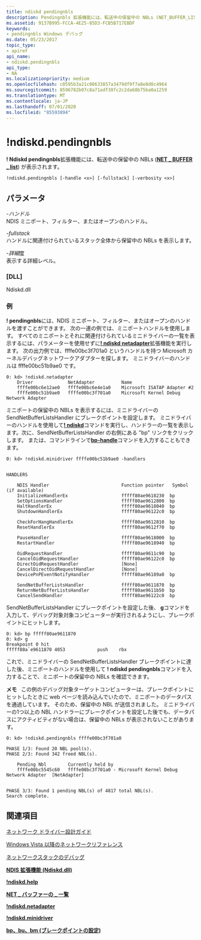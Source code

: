 ```yaml
---
title: ndiskd pendingnbls
description: Pendingnbls 拡張機能には、転送中の保留中の NBLs (NET_BUFFER_LISTs) が表示されます。
ms.assetid: 9137B995-FCCA-4E25-85D3-FCB5B717EBDF
keywords:
- pendingnbls Windows デバッグ
ms.date: 05/23/2017
topic_type:
- apiref
api_name:
- ndiskd.pendingnbls
api_type:
- NA
ms.localizationpriority: medium
ms.openlocfilehash: c0595b3a21c08633857a3479df9f7a8e0d0c4964
ms.sourcegitcommit: 8596782b07c8a71adf38fc2c2da68b75ba0a1259
ms.translationtype: MT
ms.contentlocale: ja-JP
ms.lasthandoff: 07/01/2020
ms.locfileid: "85593894"
---
```

# <a name="ndiskdpendingnbls"></a>!ndiskd.pendingnbls

**! Ndiskd pendingnbls**拡張機能には、転送中の保留中の NBLs ([**NET \_ BUFFER \_ list**](https://docs.microsoft.com/windows-hardware/drivers/network/net-buffer-list-structure)) が表示されます。

```console
!ndiskd.pendingnbls [-handle <x>] [-fullstack] [-verbosity <x>] 
```

## <a name="span-idparametersspanspan-idparametersspanspan-idparametersspanparameters"></a><span id="Parameters"></span><span id="parameters"></span><span id="PARAMETERS"></span>パラメータ

<span id="_______-handle______"></span><span id="_______-HANDLE______"></span>*-ハンドル*   
NDIS ミニポート、フィルター、またはオープンのハンドル。

<span id="_______-fullstack______"></span><span id="_______-FULLSTACK______"></span>*-fullstack*   
ハンドルに関連付けられているスタック全体から保留中の NBLs を表示します。

<span id="_______-verbosity______"></span><span id="_______-VERBOSITY______"></span>*-詳細*度   
表示する詳細レベル。

### <a name="dll"></a>[DLL]

Ndiskd.dll

### <a name="examples"></a>例

**! pendingnbls**には、NDIS ミニポート、フィルター、またはオープンのハンドルを渡すことができます。 次の一連の例では、ミニポートハンドルを使用します。 すべてのミニポートとそれに関連付けられているミニドライバーの一覧を表示するには、パラメーターを使用せずに[**! ndiskd netadapter**](-ndiskd-netadapter.md)拡張機能を実行します。 次の出力例では、ffffe00bc3f701a0 というハンドルを持つ Microsoft カーネルデバッグネットワークアダプターを探します。 ミニドライバーのハンドルは ffffe00bc51b9ae0 です。

```console
0: kd> !ndiskd.netadapter
    Driver             NetAdapter          Name                                 
    ffffe00bc6e12ae0   ffffe00bc6e4e1a0    Microsoft ISATAP Adapter #2
    ffffe00bc51b9ae0   ffffe00bc3f701a0    Microsoft Kernel Debug Network Adapter
```

ミニポートの保留中の NBLs を表示するには、ミニドライバーの SendNetBufferListsHandler にブレークポイントを設定します。 ミニドライバーのハンドルを使用して[**! ndiskd**](-ndiskd-minidriver.md)コマンドを実行し、ハンドラーの一覧を表示します。次に、SendNetBufferListsHandler の右側にある "bp" リンクをクリックします。 または、コマンドラインで[**bp-handle**](bp--bu--bm--set-breakpoint-.md)コマンドを入力することもできます。

```console
0: kd> !ndiskd.minidriver ffffe00bc51b9ae0 -handlers


HANDLERS

    NDIS Handler                           Function pointer   Symbol (if available)
    InitializeHandlerEx                    fffff80ae9618230  bp
    SetOptionsHandler                      fffff80ae9612800  bp
    HaltHandlerEx                          fffff80ae9618040  bp
    ShutdownHandlerEx                      fffff80ae96122c0  bp

    CheckForHangHandlerEx                  fffff80ae9612810  bp
    ResetHandlerEx                         fffff80ae9612f70  bp

    PauseHandler                           fffff80ae9618000  bp
    RestartHandler                         fffff80ae9618940  bp

    OidRequestHandler                      fffff80ae9611c90  bp
    CancelOidRequestHandler                fffff80ae96122c0  bp
    DirectOidRequestHandler                [None]
    CancelDirectOidRequestHandler          [None]
    DevicePnPEventNotifyHandler            fffff80ae96189a0  bp

    SendNetBufferListsHandler              fffff80ae9611870  bp
    ReturnNetBufferListsHandler            fffff80ae9611b50  bp
    CancelSendHandler                      fffff80ae96122c0  bp
```

SendNetBufferListsHandler にブレークポイントを設定した後、 **g**コマンドを入力して、デバッグ対象対象コンピューターが実行されるようにし、ブレークポイントにヒットします。

```console
0: kd> bp fffff80ae9611870
0: kd> g
Breakpoint 0 hit
fffff80a`e9611870 4053            push    rbx
```

これで、ミニドライバーの SendNetBufferListsHandler ブレークポイントに達した後、ミニポートのハンドルを使用して **! ndiskd pendingnbls**コマンドを入力することで、ミニポートの保留中の NBLs を確認できます。

**メモ**   この例のデバッグ対象ターゲットコンピューターは、ブレークポイントにヒットしたときに web ページを読み込んでいたので、ミニポートのデータパスを通過しています。 そのため、保留中の NBL が送信されました。 ミニドライバーの1つ以上の NBL ハンドラーにブレークポイントを設定した後でも、データパスにアクティビティがない場合は、保留中の NBLs が表示されないことがあります。


```console
0: kd> !ndiskd.pendingnbls ffffe00bc3f701a0

PHASE 1/3: Found 20 NBL pool(s).                 
PHASE 2/3: Found 342 freed NBL(s).                                    

    Pending Nbl        Currently held by                                        
    ffffe00bc5545c60   ffffe00bc3f701a0 - Microsoft Kernel Debug Network Adapter  [NetAdapter]                    
    

PHASE 3/3: Found 1 pending NBL(s) of 4817 total NBL(s).                      
Search complete.
```

## <a name="see-also"></a>関連項目


[ネットワーク ドライバー設計ガイド](https://docs.microsoft.com/windows-hardware/drivers/network/index)

[Windows Vista 以降のネットワークリファレンス](https://docs.microsoft.com/windows-hardware/drivers/ddi/_netvista/)

[ネットワークスタックのデバッグ](https://channel9.msdn.com/Shows/Defrag-Tools/Defrag-Tools-175-Debugging-the-Network-Stack)

[**NDIS 拡張機能 (Ndiskd.dll)**](ndis-extensions--ndiskd-dll-.md)

[**!ndiskd.help**](-ndiskd-help.md)

[**NET \_ バッファーの \_ 一覧**](https://docs.microsoft.com/windows-hardware/drivers/network/net-buffer-list-structure)

[**!ndiskd.netadapter**](-ndiskd-netadapter.md)

[**!ndiskd.minidriver**](-ndiskd-minidriver.md)

[**bp、bu、bm (ブレークポイントの設定)**](bp--bu--bm--set-breakpoint-.md)
